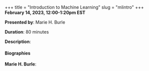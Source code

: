 +++
title = "Introduction to Machine Learning"
slug = "mlintro"
+++
**February 14, 2023, 12:00-1:20pm EST**

**Presented by**: Marie H. Burle

**Duration**: 80 minutes

**Description**:

#### Biographies

**Marie H. Burle**:

<!-- {{< vimeo 690948795 >}} -->
<!-- <br> -->

<!-- - [Watch this session on Vimeo](https://vimeo.com/690948795) -->
